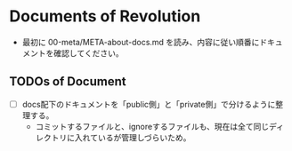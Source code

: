 # Documents of Revolution

- 最初に 00-meta/META-about-docs.md を読み、内容に従い順番にドキュメントを確認してください。

## TODOs of Document

- [ ] docs配下のドキュメントを「public側」と「private側」で分けるように整理する。
  - コミットするファイルと、ignoreするファイルも、現在は全て同じディレクトリに入れているが管理しづらいため。
